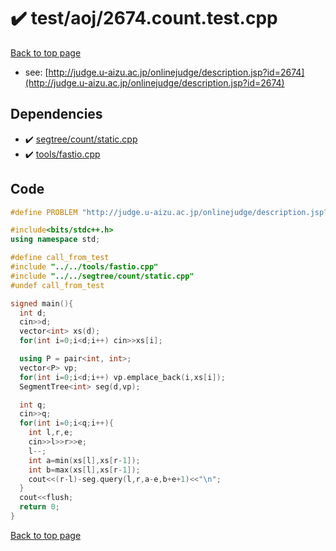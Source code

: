 <!-- mathjax config similar to math.stackexchange -->
<script type="text/javascript" async
  src="https://cdnjs.cloudflare.com/ajax/libs/mathjax/2.7.5/MathJax.js?config=TeX-MML-AM_CHTML">
</script>
<script type="text/x-mathjax-config">
  MathJax.Hub.Config({
    TeX: { equationNumbers: { autoNumber: "AMS" }},
    tex2jax: {
      inlineMath: [ ['$','$'] ],
      processEscapes: true
    },
    "HTML-CSS": { matchFontHeight: false },
    displayAlign: "left",
    displayIndent: "2em"
  });
</script>

<script type="text/javascript" src="https://cdnjs.cloudflare.com/ajax/libs/jquery/3.4.1/jquery.min.js"></script>
<script src="https://cdn.jsdelivr.net/npm/jquery-balloon-js@1.1.2/jquery.balloon.min.js" integrity="sha256-ZEYs9VrgAeNuPvs15E39OsyOJaIkXEEt10fzxJ20+2I=" crossorigin="anonymous"></script>
<script type="text/javascript" src="../../../assets/js/copy-button.js"></script>
<link rel="stylesheet" href="../../../assets/css/copy-button.css" />


# :heavy_check_mark: test/aoj/2674.count.test.cpp


[Back to top page](../../../index.html)

* see: [http://judge.u-aizu.ac.jp/onlinejudge/description.jsp?id=2674](http://judge.u-aizu.ac.jp/onlinejudge/description.jsp?id=2674)


## Dependencies
* :heavy_check_mark: [segtree/count/static.cpp](../../../library/segtree/count/static.cpp.html)
* :heavy_check_mark: [tools/fastio.cpp](../../../library/tools/fastio.cpp.html)


## Code
```cpp
#define PROBLEM "http://judge.u-aizu.ac.jp/onlinejudge/description.jsp?id=2674"

#include<bits/stdc++.h>
using namespace std;

#define call_from_test
#include "../../tools/fastio.cpp"
#include "../../segtree/count/static.cpp"
#undef call_from_test

signed main(){
  int d;
  cin>>d;
  vector<int> xs(d);
  for(int i=0;i<d;i++) cin>>xs[i];

  using P = pair<int, int>;
  vector<P> vp;
  for(int i=0;i<d;i++) vp.emplace_back(i,xs[i]);
  SegmentTree<int> seg(d,vp);

  int q;
  cin>>q;
  for(int i=0;i<q;i++){
    int l,r,e;
    cin>>l>>r>>e;
    l--;
    int a=min(xs[l],xs[r-1]);
    int b=max(xs[l],xs[r-1]);
    cout<<(r-l)-seg.query(l,r,a-e,b+e+1)<<"\n";
  }
  cout<<flush;
  return 0;
}

```

[Back to top page](../../../index.html)

